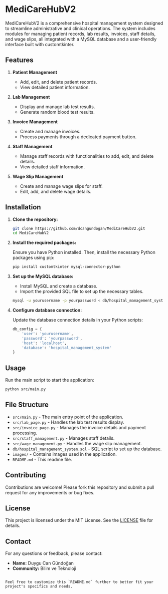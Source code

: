 

# MediCareHubV2

MediCareHubV2 is a comprehensive hospital management system designed to streamline administrative and clinical operations. The system includes modules for managing patient records, lab results, invoices, staff details, and wage slips, all integrated with a MySQL database and a user-friendly interface built with customtkinter.

## Features

1. **Patient Management**
   - Add, edit, and delete patient records.
   - View detailed patient information.

2. **Lab Management**
   - Display and manage lab test results.
   - Generate random blood test results.

3. **Invoice Management**
   - Create and manage invoices.
   - Process payments through a dedicated payment button.

4. **Staff Management**
   - Manage staff records with functionalities to add, edit, and delete details.
   - View detailed staff information.

5. **Wage Slip Management**
   - Create and manage wage slips for staff.
   - Edit, add, and delete wage details.

## Installation

1. **Clone the repository:**

   ```bash
   git clone https://github.com/dcangundogan/MediCareHubV2.git
   cd MediCareHubV2


2. **Install the required packages:**

   Ensure you have Python installed. Then, install the necessary Python packages using pip:

   ```bash
   pip install customtkinter mysql-connector-python
   ```

3. **Set up the MySQL database:**

   - Install MySQL and create a database.
   - Import the provided SQL file to set up the necessary tables.

   ```bash
   mysql -u yourusername -p yourpassword < db/hospital_management_system.sql
   ```

4. **Configure database connection:**

   Update the database connection details in your Python scripts:

   ```python
   db_config = {
       'user': 'yourusername',
       'password': 'yourpassword',
       'host': 'localhost',
       'database': 'hospital_management_system'
   }
   ```

## Usage

Run the main script to start the application:

```bash
python src/main.py
```

## File Structure

- `src/main.py` - The main entry point of the application.
- `src/lab_page.py` - Handles the lab test results display.
- `src/invoice_page.py` - Manages the invoice details and payment processing.
- `src/staff_management.py` - Manages staff details.
- `src/wage_management.py` - Handles the wage slip management.
- `db/hospital_management_system.sql` - SQL script to set up the database.
- `images/` - Contains images used in the application.
- `README.md` - This readme file.

## Contributing

Contributions are welcome! Please fork this repository and submit a pull request for any improvements or bug fixes.

## License

This project is licensed under the MIT License. See the [LICENSE](LICENSE) file for details.

## Contact

For any questions or feedback, please contact:

- **Name:** Duygu Can Gündoğan
- **Community:** Bilim ve Teknoloji
```

Feel free to customize this `README.md` further to better fit your project's specifics and needs.
